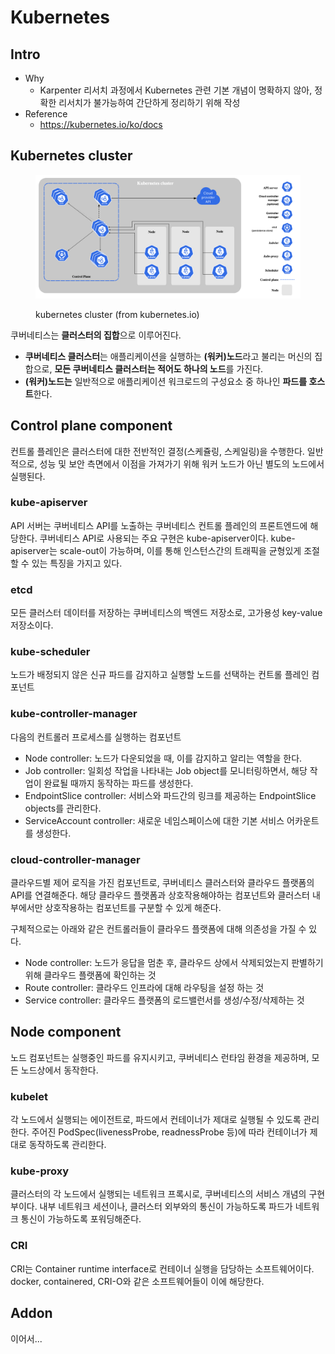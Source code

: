 # Kubernetes

## Intro

* Why
  * Karpenter 리서치 과정에서 Kubernetes 관련 기본 개념이 명확하지 않아, 정확한 리서치가 불가능하여 간단하게 정리하기 위해 작성
* Reference
  * https://kubernetes.io/ko/docs





## Kubernetes cluster

<figure><img src="../.gitbook/assets/image (1).png" alt=""><figcaption><p>kubernetes cluster (from kubernetes.io)</p></figcaption></figure>

쿠버네티스는 **클러스터의 집합**으로 이루어진다.

* **쿠버네티스 클러스터**는 애플리케이션을 실행하는 **(워커)노드**라고 불리는 머신의 집합으로, **모든 쿠버네티스 클러스터는 적어도 하나의 노드**를 가진다.
* **(워커)노드는** 일반적으로 애플리케이션 워크로드의 구성요소 중 하나인 **파드를 호스트**한다.



## Control plane component

컨트롤 플레인은 클러스터에 대한 전반적인 결정(스케쥴링, 스케일링)을 수행한다. 일반적으로, 성능 및 보안 측면에서 이점을 가져가기 위해 워커 노드가 아닌 별도의 노드에서 실행된다.

### kube-apiserver

API 서버는 쿠버네티스 API를 노출하는 쿠버네티스 컨트롤 플레인의 프론트엔드에 해당한다. 쿠버네티스 API로 사용되는 주요 구현은 kube-apiserver이다. kube-apiserver는 scale-out이 가능하며, 이를 통해 인스턴스간의 트래픽을 균형있게 조절할 수 있는 특징을 가지고 있다.

### etcd

모든 클러스터 데이터를 저장하는 쿠버네티스의 백엔드 저장소로, 고가용성 key-value 저장소이다.

### kube-scheduler

노드가 배정되지 않은 신규 파드를 감지하고 실행할 노드를 선택하는 컨트롤 플레인 컴포넌트

### kube-controller-manager

다음의 컨트롤러 프로세스를 실행하는 컴포넌트

* Node controller: 노드가 다운되었을 때, 이를 감지하고 알리는 역할을 한다.
* Job controller: 일회성 작업을 나타내는 Job object를 모니터링하면서, 해당 작업이 완료될 때까지 동작하는 파드를 생성한다.
* EndpointSlice controller: 서비스와 파드간의 링크를 제공하는 EndpointSlice objects를 관리한다.
* ServiceAccount controller: 새로운 네임스페이스에 대한 기본 서비스 어카운트를 생성한다.

### cloud-controller-manager

클라우드별 제어 로직을 가진 컴포넌트로, 쿠버네티스 클러스터와 클라우드 플랫폼의 API를 연결해준다. 해당 클라우드 플랫폼과 상호작용해야하는 컴포넌트와 클러스터 내부에서만 상호작용하는 컴포넌트를 구분할 수 있게 해준다.

구체적으로는 아래와 같은 컨트롤러들이 클라우드 플랫폼에 대해 의존성을 가질 수 있다.

* Node controller: 노드가 응답을 멈춘 후, 클라우드 상에서 삭제되었는지 판별하기 위해 클라우드 플랫폼에 확인하는 것
* Route controller: 클라우드 인프라에 대해 라우팅을 설정 하는 것
* Service controller: 클라우드 플랫폼의 로드밸런서를 생성/수정/삭제하는 것

##

## Node component

노드 컴포넌트는 실행중인 파드를 유지시키고, 쿠버네티스 런타임 환경을 제공하며, 모든 노드상에서 동작한다.

### kubelet

각 노드에서 실행되는 에이전트로, 파드에서 컨테이너가 제대로 실행될 수 있도록 관리한다. 주어진 PodSpec(livenessProbe, readnessProbe 등)에 따라 컨테이너가 제대로 동작하도록 관리한다.

### kube-proxy

클러스터의 각 노드에서 실행되는 네트워크 프록시로, 쿠버네티스의 서비스 개념의 구현부이다. 내부 네트워크 세션이나, 클러스터 외부와의 통신이 가능하도록 파드가 네트워크 통신이 가능하도록 포워딩해준다.

### CRI

CRI는 Container runtime interface로 컨테이너 실행을 담당하는 소프트웨어이다. docker, containered, CRI-O와 같은 소프트웨어들이 이에 해당한다.



## Addon

이어서...

